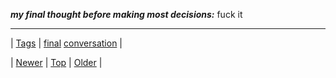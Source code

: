 <!--
title:
date: 2020-06-28T15:27:00.238Z
tags: final, conversation
-->




***my final thought before making most decisions:*** fuck it

<!--BOTTOM-POST-NAVIGATION-->
---

| [Tags](tags.md) | [final](tag-final.md) [conversation](tag-conversation.md) |

| [Newer](72677197930.md) | [Top](index.md) | [Older](72688259702.md) |
